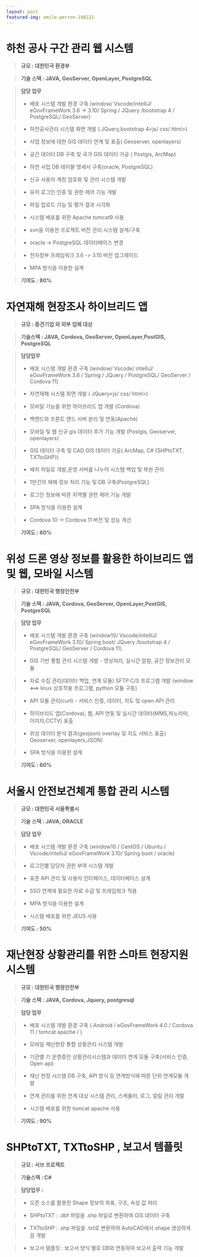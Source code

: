 ```yaml
---
layout: post
featured-img: emile-perron-190221
---
```


하천 공사 구간 관리 웹 시스템
======

> **규모 : 대한민국 환경부**

> **기술 스택  :  JAVA, GeoServer, OpenLayer, PostgreSQL**

> **담당 업무**  
> - 배포 시스템 개발 환경 구축 (window/ Vscode/intelliJ/ eGovFrameWork 3.6 -> 3.10/ Spring / JQuery /bootstrap 4 / PostgreSQL/ GeoServer)
  
> - 하천공사관리 시스템 화면 개발 ( JQuery,bootstrap 4<js/ css/ html>)
  
> - 사업 정보에 대한 GIS 데이터 연계 및 표출( Geoserver, openlayers)

> - 공간 데이터 DB 구축 및 국가 GIS 데이터 가공 ( Postgis, ArcMap)

> - 하천 사업 DB 테이블 명세서 구축(oracle, PostgreSQL)
 
> - 신규 사용자 계정 암호화 및 관리 시스템 개발

> - 유저 로그인 인증 및 권한 제어 기능 개발
  
> - 파일 업로드 기능 및 평가 결과 시각화
  
> - 시스템 배포를 위한 Apache tomcat9 사용
  
> - svn을 이용한 프로젝트 버전 관리 시스템 설계/구축
    
> - oracle -> PostgreSQL 데이터베이스 변경

> - 전자정부 프레임워크 3.6 -> 3.10 버전 업그레이드
  
> - MPA 방식을 이용한 설계

> **기여도  : 80%**


자연재해 현장조사 하이브리드 앱 
======

> **규모 : 중견기업 외 외부 업체 대상**

> **기술스택 :  JAVA, Cordova, GeoServer, OpenLayer,PostGIS, PostgreSQL**

> **담당업무**
> - 배포 시스템 개발 환경 구축 (window/ Vscode/ intelliJ/ eGovFrameWork 3.6 / Spring / JQuery / PostgreSQL/ GeoServer / Cordova 11)
  
> - 자연재해 시스템 화면 개발 ( JQuery<js/ css/ html>)

> - 모바일 기능을 위한 하이브리드 앱 개발 (Cordova)
  
> - 백엔드와 프론트 엔드 서버 분리 및 연동(Apache)  
  
> - 모바일 및 웹 신규 gis 데이터 추가 기능 개발  (Postgis, Geoserver, openlayers)
   
> - GIS 데이터 구축 및 CAD GIS 데이터 가공( ArcMap, C# {SHPtoTXT, TXTtoSHP}) 
  
> - 배치 파일로 개발,운영 서버를 나누어 시스템 백업 및 복원 관리
  
> - 1만건의 재해 정보 처리 기능 및 DB 구축(PostgreSQL)
  
> - 로그인 정보에 따른 지역별 권한 제어 기능 개발
  
> - SPA 방식을 이용한 설계
  
> - Cordova 10 -> Cordova 11 버전 및 성능 개선

> **기여도  : 60%**

위성 드론 영상 정보를 활용한 하이브리드 앱 및 웹, 모바일 시스템
====

> **규모 : 대한민국 행정안전부**

> **기술 스택  : JAVA, Cordova, GeoServer, OpenLayer,PostGIS, PostgreSQL**

> **담당 업무**  
> - 배포 시스템 개발 환경 구축 (window10/ Vscode/intelliJ/ eGovFrameWork 3.10/ Spring boot/ JQuery /bootstrap 4 / PostgreSQL/ GeoServer / Cordova 11)

> - GIS 기반 통합 관리 시스템 개발 - 영상처리, 실시간 알람, 공간 정보관리 모듈

> - 자료 수집 관리(데이터 백업, 연계 모듈) SFTP C/S 프로그램 개발 (window <==> linux 상호작용 프로그램, python 모듈 구동) 

> - API 모듈 관리(curl) - 서비스 인증, 데이터, 지도 및 open API 관리

> - 하이브리드 앱(Cordova), 웹, API 연동 및 실시간 데이터(MMS,파노라마,이미지,CCTV) 표출

> - 위성 데이터 분석 결과(geojson) overlay 및 지도 서비스 표출( Geoserver, openlayers,JSON)

> - SPA 방식을 이용한 설계

> **기여도  : 60%**

 서울시 안전보건체계 통합 관리 시스템
====

> **규모 : 대한민국 서울특별시**

> **기술 스택  : JAVA, ORACLE**

> **담당 업무**  

> - 배포 시스템 개발 환경 구축 (window10 / CentOS / Ubuntu / Vscode/intelliJ/ eGovFrameWork 3.10/ Spring boot / oracle)

> - 로그인별 담당자 권한 부여 시스템 개발

> - 표준 API 관리 및 사용자 인터페이스, 데이터베이스 설계 

> - SSO 연계에 필요한 자료 수급 및 프레임워크 적용

> - MPA 방식을 이용한 설계

> - 시스템 배포를 위한 JEUS 사용

> **기여도  : 50%**



  재난현장 상황관리를 위한 스마트 현장지원 시스템
====

> **규모 : 대한민국 행정안전부**

> **기술 스택 :  JAVA, Cordova, Jquery, postgresql**

> **담당 업무**  

> - 배포 시스템 개발 환경 구축 (  Android  /  eGovFrameWork 4.0 / Cordova 11 / tomcat apache / )

> - 모바일 재난현장 통합 상황관리 시스템 개발

> - 기관별 기 운영중인 상황관리시스템과 데이터 연계 모듈 구축(서비스 인증, Open api)

> - 재난 현장 시스템 DB 구축,  API 방식 등 연계방식에 따른 단위 연계모듈 개발

> - 연계 관리를 위한 연계 대상 시스템 관리, 스케쥴러, 로그, 알림 관리 개발

> - 시스템 배포를 위한 tomcat apache 사용

> **기여도  : 90%**

SHPtoTXT, TXTtoSHP , 보고서 템플릿
======

> **규모 : 서브 프로젝트**

> **기술스택 : C#**

> **담당업무 :**

> - 오픈 소스를 활용한 Shape 정보의 좌표, 구조, 속성 값 처리 

> - SHPtoTXT : .dbf 파일을 .shp 파일로 변환하여 GIS 데이터 구축

> - TXTtoSHP : .shp 파일을 .txt로 변환하여 AutoCAD에서 shape 생성하게끔 개발

> - 보고서 템플릿 : 보고서 양식 별로 DB와 연동하여 보고서 출력 기능 개발





